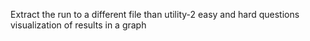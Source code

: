 Extract the run to a different file than utility-2
easy and hard questions
visualization of results in a graph
